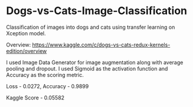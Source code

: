 # Dogs-vs-Cats-Image-Classification
Classification of images into dogs and cats using transfer learning on Xception model. 

Overview: https://www.kaggle.com/c/dogs-vs-cats-redux-kernels-edition/overview

I used Image Data Generator for image augmentation along with average pooling and dropout. I used Sigmoid as the activation function and Accuracy as the scoring metric.

Loss - 0.0272, Accuracy - 0.9899

Kaggle Score - 0.05582
